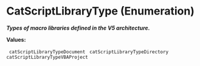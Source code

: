 # CatScriptLibraryType (Enumeration)

**_Types of macro libraries defined in the V5 architecture._**

**Values:**

` catScriptLibraryTypeDocument`
` catScriptLibraryTypeDirectory`
` catScriptLibraryTypeVBAProject`